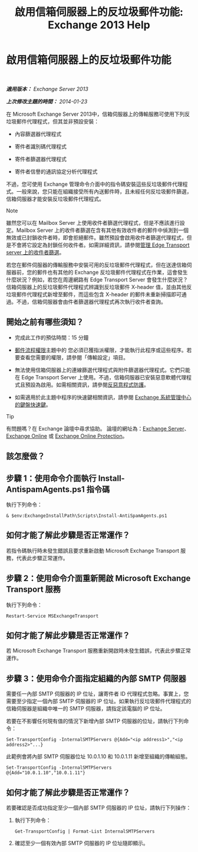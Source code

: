 ﻿---
title: '啟用信箱伺服器上的反垃圾郵件功能: Exchange 2013 Help'
TOCTitle: 啟用信箱伺服器上的反垃圾郵件功能
ms:assetid: 59d22c5e-64bc-4879-8ad1-364862b6ba11
ms:mtpsurl: https://technet.microsoft.com/zh-tw/library/Bb201691(v=EXCHG.150)
ms:contentKeyID: 50473259
ms.date: 01/04/2018
mtps_version: v=EXCHG.150
ms.translationtype: HT
---

# 啟用信箱伺服器上的反垃圾郵件功能

 

_**適用版本：** Exchange Server 2013_

_**上次修改主題的時間：** 2014-01-23_

在 Microsoft Exchange Server 2013中，信箱伺服器上的傳輸服務可使用下列反垃圾郵件代理程式，但其並非預設安裝：

  - 內容篩選器代理程式

  - 寄件者識別碼代理程式

  - 寄件者篩選器代理程式

  - 寄件者信譽的通訊協定分析代理程式

不過，您可使用 Exchange 管理命令介面中的指令碼安裝這些反垃圾郵件代理程式。一般來說，您只能在組織接受所有內送郵件時，且未經任何反垃圾郵件篩選，信箱伺服器才能安裝反垃圾郵件代理程式。


> [!NOTE]  
> 雖然您可以在 Mailbox Server 上使用收件者篩選代理程式，但是不應該進行設定。Mailbox Server 上的收件者篩選在含有其他有效收件者的郵件中偵測到一個無效或已封鎖收件者時，即會拒絕郵件。雖然預設會啟用收件者篩選代理程式，但是不會將它設定為封鎖任何收件者。如需詳細資訊，請參閱<a href="manage-recipient-filtering-on-edge-transport-servers-exchange-2013-help.md">管理 Edge Transport server 上的收件者篩選</a>。




若您在郵件伺服器的傳輸服務中安裝可用的反垃圾郵件代理程式，但在送達信箱伺服器前，您的郵件也有其他的 Exchange 反垃圾郵件代理程式在作業，這會發生什麼狀況？例如，若您在周邊網路有 Edge Transport Server 會發生什麼狀況？信箱伺服器上的反垃圾郵件代理程式辨識到反垃圾郵件 X-header 值，並由其他反垃圾郵件代理程式新增至郵件，而這些包含 X-header 的郵件未重新掃描即可通過。不過，信箱伺服器會由件者篩選器代理程式再次執行收件者查詢。

## 開始之前有哪些須知？

  - 完成此工作的預估時間：15 分鐘

  - [郵件流程權限](mail-flow-permissions-exchange-2013-help.md)主題中的 您必須已獲指派權限，才能執行此程序或這些程序。若要查看您需要的權限，請參閱「傳輸設定」項目。

  - 無法使用信箱伺服器上的連線篩選代理程式與附件篩選器代理程式。它們只能在 Edge Transport Server 上使用。不過，信箱伺服器已安裝惡意軟體代理程式且預設為啟用。如需相關資訊，請參閱[反惡意程式防護](anti-malware-protection-exchange-2013-help.md)。

  - 如需適用於此主題中程序的快速鍵相關資訊，請參閱 [Exchange 系統管理中心的鍵盤快速鍵](keyboard-shortcuts-in-the-exchange-admin-center-exchange-online-protection-help.md)。


> [!TIP]  
> 有問題嗎？在 Exchange 論壇中尋求協助。 論壇的網址為：<a href="https://go.microsoft.com/fwlink/p/?linkid=60612">Exchange Server</a>、 <a href="https://go.microsoft.com/fwlink/p/?linkid=267542">Exchange Online</a> 或 <a href="https://go.microsoft.com/fwlink/p/?linkid=285351">Exchange Online Protection</a>。




## 該怎麼做？

## 步驟 1：使用命令介面執行 Install-AntispamAgents.ps1 指令碼

執行下列命令：

    & $env:ExchangeInstallPath\Scripts\Install-AntiSpamAgents.ps1

## 如何才能了解此步驟是否正常運作？

若指令碼執行時未發生錯誤且要求重新啟動 Microsoft Exchange Transport 服務，代表此步驟正常運作。

## 步驟 2：使用命令介面重新開啟 Microsoft Exchange Transport 服務

執行下列命令：

    Restart-Service MSExchangeTransport

## 如何才能了解此步驟是否正常運作？

若 Microsoft Exchange Transport 服務重新開啟時未發生錯誤，代表此步驟正常運作。

## 步驟 3：使用命令介面指定組織的內部 SMTP 伺服器

需要任一內部 SMTP 伺服器的 IP 位址，讓寄件者 ID 代理程式忽略。事實上，您需要至少指定一個內部 SMTP 伺服器的 IP 位址。如果執行反垃圾郵件代理程式的信箱伺服器是組織中唯一的 SMTP 伺服器，請指定該電腦的 IP 位址。

若要在不影響任何現有值的情況下新增內部 SMTP 伺服器的位址，請執行下列命令：

    Set-TransportConfig -InternalSMTPServers @{Add="<ip address1>","<ip address2>"...}

此範例會將內部 SMTP 伺服器位址 10.0.1.10 和 10.0.1.11 新增至組織的傳輸組態。

    Set-TransportConfig -InternalSMTPServers @{Add="10.0.1.10","10.0.1.11"}

## 如何才能了解此步驟是否正常運作？

若要確認是否成功指定至少一個內部 SMTP 伺服器的 IP 位址，請執行下列操作：

1.  執行下列命令：
    
        Get-TransportConfig | Format-List InternalSMTPServers

2.  確認至少一個有效內部 SMTP 伺服器的 IP 位址隨即顯示。

